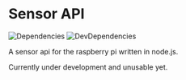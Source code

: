# Sensor API

![Dependencies](https://david-dm.org/mariusrumpf/sensor-api.svg) ![DevDependencies](https://david-dm.org/mariusrumpf/sensor-api/dev-status.svg)

A sensor api for the raspberry pi written in node.js.

Currently under development and unusable yet.
